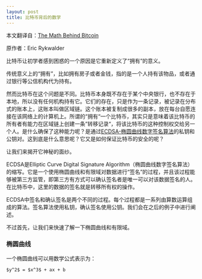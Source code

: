 ```yaml
---
layout: post
title: 比特币背后的数学
---
```


本文翻译自：[The Math Behind Bitcoin](https://www.coindesk.com/math-behind-bitcoin/)

原作者：Eric Rykwalder

比特币让初学者感到困惑的一个原因是它重新定义了“拥有”的意义。

传统意义上的“拥有”，比如拥有房子或者金钱，指的是一个人持有该物品，或者通过银行等公信机构代为持有。

然而比特币在这个问题是不同。比特币本身既不存在于某个中央银行，也不存在于本地，所以没有任何机构持有它。它们的存在，只是作为一条记录，被记录在分布式的账本上，这账本叫做区域链。这个账本被复制成很多的副本，放在每台自愿连接在该网络上的计算机上。所谓的“拥有“一个比特币，其实只是意味着该比特币的所有者有能力在区域链上创建一条”转移记录“，将该比特币的这种控制权交给另一个人。是什么确保了这种能力呢？是通过[ECDSA-椭圆曲线数字签名算法](https://en.wikipedia.org/wiki/Elliptic_Curve_Digital_Signature_Algorithm)的私钥和公钥对。这到底是什么意思呢？它又是如何保证比特币的安全的呢？

让我们来揭开它神秘的面纱。

ECDSA是Elliptic Curve Digital Signature Algorithm（椭圆曲线数字签名算法）的缩写。它是一个使用椭圆曲线和有限域对数据进行“签名”的过程，并且该过程能够被第三方监管，即第三方有方式可以确认签名者是唯一可以对该数据签名的人。在比特币中，这里的数据的签名就是转移所有权的操作。

ECDSA中签名和确认签名是两个不同的过程。每个过程都是一系列由算数运算组成的算法。签名算法使用私钥，确认签名使用公钥。我们会在之后的例子中进行阐述。

不过首先，让我们来快速了解一下椭圆曲线和有限域。

### 椭圆曲线

一个椭圆曲线可以用数学公式表示为：

```$y^2$ = $x^3$ + ax + b```
